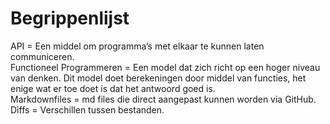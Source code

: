 # Begrippenlijst
API = Een middel om programma’s met elkaar te kunnen laten communiceren.
<br>
Functioneel Programmeren = Een model dat zich richt op een hoger niveau van denken. Dit model doet berekeningen door middel van functies, het enige wat er toe doet is dat het antwoord goed is.
<br>
Markdownfiles = md files die direct aangepast kunnen worden via GitHub.
<br>
Diffs = Verschillen tussen bestanden.
